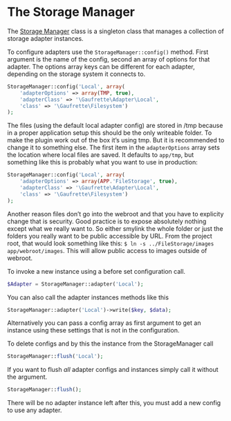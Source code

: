 The Storage Manager
===================

The [Storage Manager](Lib/StorageManager.php) class is a singleton class that manages a collection of storage adapter instances.

To configure adapters use the ```StorageManager::config()``` method. First argument is the name of the config, second an array of options for that adapter. The options array keys can be different for each adapter, depending on the storage system it connects to.

```php
StorageManager::config('Local', array(
	'adapterOptions' => array(TMP, true),
	'adapterClass' => '\Gaufrette\Adapter\Local',
	'class' => '\Gaufrette\Filesystem')
);
````
The files (using the default local adapter config) are stored in /tmp because in a proper application setup this should be the only writeable folder. To make the plugin work out of the box it’s using tmp. But it is recommended to change it to something else. The first item in the `adapterOptions` array sets the location where local files are saved. It defaults to `app/tmp`, but something like this is probably what you want to use in production:
```php
StorageManager::config('Local', array(
	'adapterOptions' => array(APP.'FileStorage', true),
	'adapterClass' => '\Gaufrette\Adapter\Local',
	'class' => '\Gaufrette\Filesystem')
);
````
Another reason files don’t go into the webroot and that you have to explicity change that is security. Good practice is to expose absolutely nothing except what we really want to. So either smylink the whole folder or just the folders you really want to be public accessible by URL. From the project root, that would look something like this: `$ ln -s ../FileStorage/images app/webroot/images`. This will allow public access to images outside of webroot.

To invoke a new instance using a before set configuration call.

```php
$Adapter = StorageManager::adapter('Local');
```

You can also call the adapter instances methods like this

```php
StorageManager::adapter('Local')->write($key, $data);
```

Alternatively you can pass a config array as first argument to get an instance using these settings that is not in the configuration.

To delete configs and by this the instance from the StorageManager call

```php
StorageManager::flush('Local');
```

If you want to flush *all* adapter configs and instances simply call it without the argument.

```php
StorageManager::flush();
```

There will be no adapter instance left after this, you must add a new config to use any adapter.
